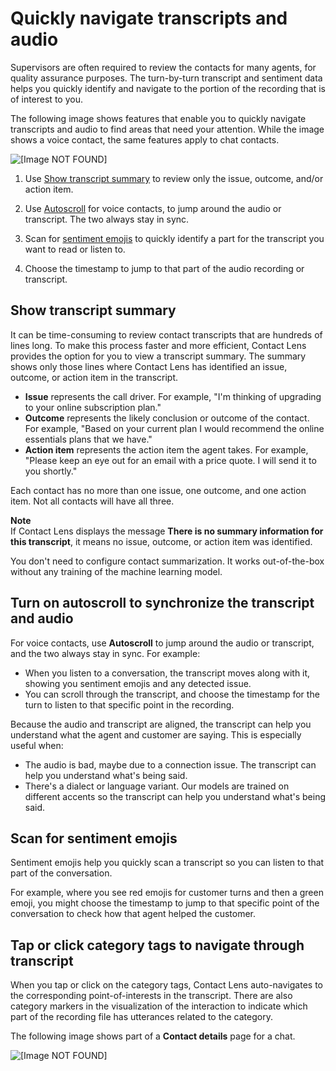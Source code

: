 # Quickly navigate transcripts and audio<a name="turn-by-turn-transcript"></a>

Supervisors are often required to review the contacts for many agents, for quality assurance purposes\. The turn\-by\-turn transcript and sentiment data helps you quickly identify and navigate to the portion of the recording that is of interest to you\. 

The following image shows features that enable you to quickly navigate transcripts and audio to find areas that need your attention\. While the image shows a voice contact, the same features apply to chat contacts\.

![\[Image NOT FOUND\]](http://docs.aws.amazon.com/connect/latest/adminguide/images/contact-lens-navigate-transcripts2.png)

1. Use [Show transcript summary](#contact-lens-contact-summarization) to review only the issue, outcome, and/or action item\.

1. Use [Autoscroll](#autoscroll) for voice contacts, to jump around the audio or transcript\. The two always stay in sync\.

1. Scan for [sentiment emojis](#sentiment-emojis) to quickly identify a part for the transcript you want to read or listen to\.

1. Choose the timestamp to jump to that part of the audio recording or transcript\.

## Show transcript summary<a name="contact-lens-contact-summarization"></a>

It can be time\-consuming to review contact transcripts that are hundreds of lines long\. To make this process faster and more efficient, Contact Lens provides the option for you to view a transcript summary\. The summary shows only those lines where Contact Lens has identified an issue, outcome, or action item in the transcript\. 
+ **Issue** represents the call driver\. For example, "I'm thinking of upgrading to your online subscription plan\." 
+ **Outcome** represents the likely conclusion or outcome of the contact\. For example, "Based on your current plan I would recommend the online essentials plans that we have\."
+ **Action item** represents the action item the agent takes\. For example, "Please keep an eye out for an email with a price quote\. I will send it to you shortly\."

Each contact has no more than one issue, one outcome, and one action item\. Not all contacts will have all three\. 

**Note**  
If Contact Lens displays the message **There is no summary information for this transcript**, it means no issue, outcome, or action item was identified\.

You don't need to configure contact summarization\. It works out\-of\-the\-box without any training of the machine learning model\. 

## Turn on autoscroll to synchronize the transcript and audio<a name="autoscroll"></a>

For voice contacts, use **Autoscroll** to jump around the audio or transcript, and the two always stay in sync\. For example:
+ When you listen to a conversation, the transcript moves along with it, showing you sentiment emojis and any detected issue\.
+ You can scroll through the transcript, and choose the timestamp for the turn to listen to that specific point in the recording\.

Because the audio and transcript are aligned, the transcript can help you understand what the agent and customer are saying\. This is especially useful when:
+ The audio is bad, maybe due to a connection issue\. The transcript can help you understand what's being said\.
+ There's a dialect or language variant\. Our models are trained on different accents so the transcript can help you understand what's being said\.

## Scan for sentiment emojis<a name="sentiment-emojis"></a>

Sentiment emojis help you quickly scan a transcript so you can listen to that part of the conversation\.

For example, where you see red emojis for customer turns and then a green emoji, you might choose the timestamp to jump to that specific point of the conversation to check how that agent helped the customer\.

## Tap or click category tags to navigate through transcript<a name="category-navigation"></a>

When you tap or click on the category tags, Contact Lens auto\-navigates to the corresponding point\-of\-interests in the transcript\. There are also category markers in the visualization of the interaction to indicate which part of the recording file has utterances related to the category\. 

The following image shows part of a **Contact details** page for a chat\.

![\[Image NOT FOUND\]](http://docs.aws.amazon.com/connect/latest/adminguide/images/contact-lens-category-tag-navigation.png)